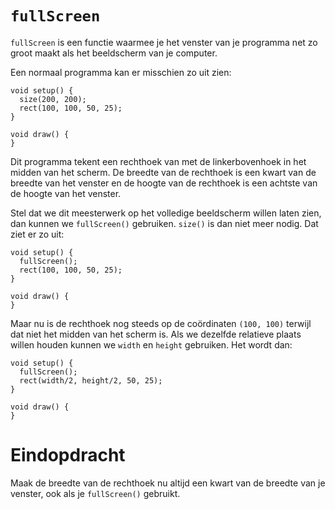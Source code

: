 # `fullScreen`

`fullScreen` is een functie waarmee je het venster van je programma net zo groot maakt als het beeldscherm van je computer.

Een normaal programma kan er misschien zo uit zien:
```
void setup() {
  size(200, 200);
  rect(100, 100, 50, 25);
}

void draw() {
}
```
Dit programma tekent een rechthoek van met de linkerbovenhoek in het midden van het scherm. De breedte van de rechthoek is een kwart van de breedte van het venster en de hoogte van de rechthoek is een achtste van de hoogte van het venster.

Stel dat we dit meesterwerk op het volledige beeldscherm willen laten zien, dan kunnen we `fullScreen()` gebruiken. `size()` is dan niet meer nodig. Dat ziet er zo uit:
```
void setup() {
  fullScreen();
  rect(100, 100, 50, 25);
}

void draw() {
}
```
Maar nu is de rechthoek nog steeds op de coördinaten `(100, 100)` terwijl dat niet het midden van het scherm is. Als we dezelfde relatieve plaats willen houden kunnen we `width` en `height` gebruiken. Het wordt dan:
```
void setup() {
  fullScreen();
  rect(width/2, height/2, 50, 25);
}

void draw() {
}
```
# Eindopdracht

Maak de breedte van de rechthoek nu altijd een kwart van de breedte van je venster, ook als je `fullScreen()` gebruikt.
